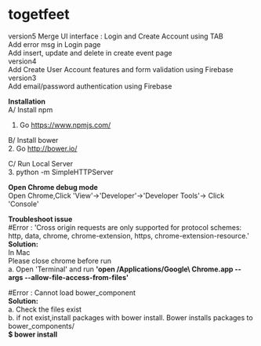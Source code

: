 # togetfeet
version5
Merge UI interface : Login and Create Account using TAB<br/>
Add error msg in Login page<br/>
Add insert, update and delete in create event page<br/>
version4<br/>
Add Create User Account features and form validation using Firebase<br/>
version3<br/>
Add email/password authentication using Firebase<br/>


<b>Installation</b><br/>
A/ Install npm <br/>
1. Go https://www.npmjs.com/   

B/ Install bower <br/>
2. Go http://bower.io/

C/ Run Local Server <br/>
3. python -m SimpleHTTPServer

<b>Open Chrome debug mode</b><br/>
Open Chrome,Click 'View'->'Developer'->'Developer Tools'-> Click 'Console'

<b>Troubleshoot issue</b><br/>
#Error : 'Cross origin requests are only supported for protocol schemes: http, data, chrome, chrome-extension, https, chrome-extension-resource.'<br/>
<b>Solution:</b><br/>
In Mac<br/>
Please close chrome before run<br/>
a. Open 'Terminal' and run <b>'open /Applications/Google\ Chrome.app --args --allow-file-access-from-files'</b>
<br/>

#Error : Cannot load bower_component<br/>
<b>Solution:</b><br/>
a. Check the files exist<br/>
b. if not exist,install packages with bower install. Bower installs packages to bower_components/<br/>
<b>$ bower install <package></b>



